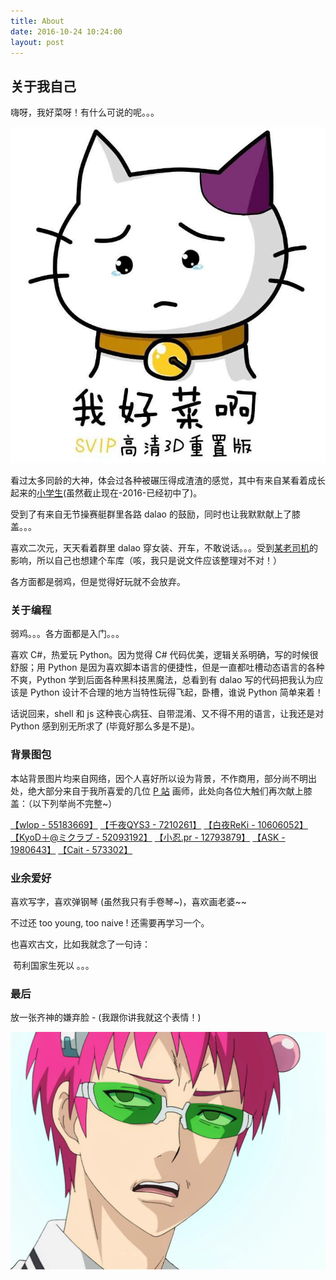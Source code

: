 ```yaml
---
title: About
date: 2016-10-24 10:24:00
layout: post
---
```




##  关于我自己

嗨呀，我好菜呀！有什么可说的呢。。。

![此处应该有我好菜啊.jpg](../images/我好菜啊.jpg)



看过太多同龄的大神，体会过各种被碾压得成渣渣的感觉，其中有来自某看着成长起来的[小学生](https://github.com/qiaozhanrong)(虽然截止现在-2016-已经初中了)。

受到了有来自无节操赛艇群里各路 dalao 的鼓励，同时也让我默默献上了膝盖。。。

喜欢二次元，天天看着群里 dalao 穿女装、开车，不敢说话。。。受到[某老司机](http://www.saber.我爱你/tag/hentai)的影响，所以自己也想建个车库（咳，我只是说文件应该整理对不对！）

各方面都是弱鸡，但是觉得好玩就不会放弃。



###  关于编程

弱鸡。。。各方面都是入门。。。

喜欢 C#，热爱玩 Python。因为觉得 C# 代码优美，逻辑关系明确，写的时候很舒服；用 Python 是因为喜欢脚本语言的便捷性，但是一直都吐槽动态语言的各种不爽，Python 学到后面各种黑科技黑魔法，总看到有 dalao 写的代码把我认为应该是 Python 设计不合理的地方当特性玩得飞起，卧槽，谁说 Python 简单来着！

话说回来，shell 和 js 这种丧心病狂、自带混淆、又不得不用的语言，让我还是对 Python 感到别无所求了 (毕竟好那么多是不是)。



### 背景图包

本站背景图片均来自网络，因个人喜好所以设为背景，不作商用，部分尚不明出处，绝大部分来自于我所喜爱的几位 [P 站](http://www.pixiv.net/) 画师，此处向各位大触们再次献上膝盖：（以下列举尚不完整~）

[【wlop - 55183669】](http://www.pixiv.net/member.php?id=2188232)    [【千夜QYS3 - 7210261】](http://www.pixiv.net/member.php?id=7210261)  [【白夜ReKi - 10606052】](http://www.pixiv.net/member.php?id=10606052)  [【KyoD＋@ミクラブ - 52093192】](http://www.pixiv.net/member.php?id=7640889)  [【小忍.pr - 12793879】](http://www.pixiv.net/member.php?id=7640889)  [【ASK - 1980643】](http://www.pixiv.net/member.php?id=7640889)  [【Cait - 573302】](http://www.pixiv.net/member.php?id=7640889) 



### 业余爱好

喜欢写字，喜欢弹钢琴 (虽然我只有手卷琴~)，喜欢画老婆~~

不过还 too young, too naive ! 还需要再学习一个。

也喜欢古文，比如我就念了一句诗：

​      苟利国家生死以 。。。



### 最后

放一张齐神的嫌弃脸 - (我跟你讲我就这个表情！) 



![此处是来自齐神的嫌弃](../images/来自齐神的嫌弃.png)
